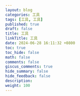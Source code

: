 ```yaml
---
layout: blog
categories: 工具
tags: [工具, 工具]
published: true
draft: false
title: 工具
linkTitle: 工具
date: 2024-06-28 16:11:32 +0800
toc: true
toc_hide: false
math: false
comments: false
giscus_comments: true
hide_summary: false
hide_feedback: false
description: 
weight: 100
---
```

